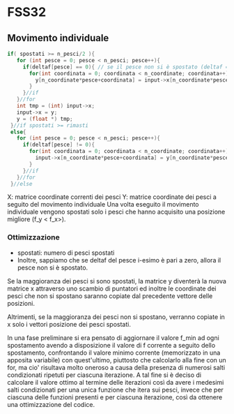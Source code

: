  # FSS32

 ## Movimento individuale
 
 ```C
 if( spostati >= n_pesci/2 ){ 
	for (int pesce = 0; pesce < n_pesci; pesce++){ 
      if(deltaf[pesce] == 0){ // se il pesce non si è spostato (deltaf = 0)
        for(int coordinata = 0; coordinata < n_coordinate; coordinata++){
          y[n_coordinate*pesce+coordinata] = input->x[n_coordinate*pesce+coordinata];
        }
      }//if 	
    }//for	
    int tmp = (int) input->x;
	input->x = y;
	y = (float *) tmp;
  }//if spostati >= rimasti	
  else{ 
    for (int pesce = 0; pesce < n_pesci; pesce++){
	  if(deltaf[pesce] != 0){
        for(int coordinata = 0; coordinata < n_coordinate; coordinata++){
		  input->x[n_coordinate*pesce+coordinata] = y[n_coordinate*pesce+coordinata];
        }
      }//if 	
    }//for	
  }//else
 ```
X: matrice coordinate correnti dei pesci 
Y: matrice coordinate dei pesci a seguito del movimento individuale 
Una volta eseguito il movimento individuale vengono spostati solo i pesci che 
hanno acquisito una posizione migliore (f_y < f_x>).

### Ottimizzazione
- spostati: numero di pesci spostati
- Inoltre, sappiamo che se deltaf del pesce i-esimo è pari a zero, allora il pesce non si è spostato.

Se la maggioranza dei pesci si sono spostati, la matrice y diventerà la nuova matrice x attraverso uno scambio di puntatori ed inoltre le coordinate dei pesci che non si spostano saranno copiate dal precedente vettore delle posizioni.

Altrimenti, se la maggioranza dei pesci non si spostano, verranno copiate in x solo i vettori posizione dei pesci spostati.

In una fase preliminare si era pensato di aggiornare il valore f_min ad ogni spostamento avendo a disposizione il valore di f corrente a seguito dello spostamento, confrontando il valore minimo corrente (memorizzato in una apposita variabile) con quest'ultimo, piuttosto che calcolarlo alla fine con un for, ma cio' risultava molto oneroso a causa della presenza di numerosi salti condizionati ripetuti per ciascuna iterazione. A tal fine si è deciso di calcolare il valore ottimo al termine delle iterazioni così da avere i medesimi salti condizionati per una unica funzione che itera sui pesci, invece che per ciascuna delle funzioni presenti e per ciascuna iterazione, così da ottenere una ottimizzazione del codice.